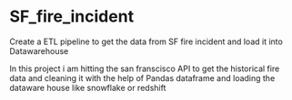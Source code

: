 # SF_fire_incident
Create a ETL pipeline to get the data from SF fire incident and load it into Datawarehouse

In this project i am hitting the san franscisco API to get the historical fire data and cleaning it with the help of Pandas dataframe and loading the dataware house like snowflake or redshift 
